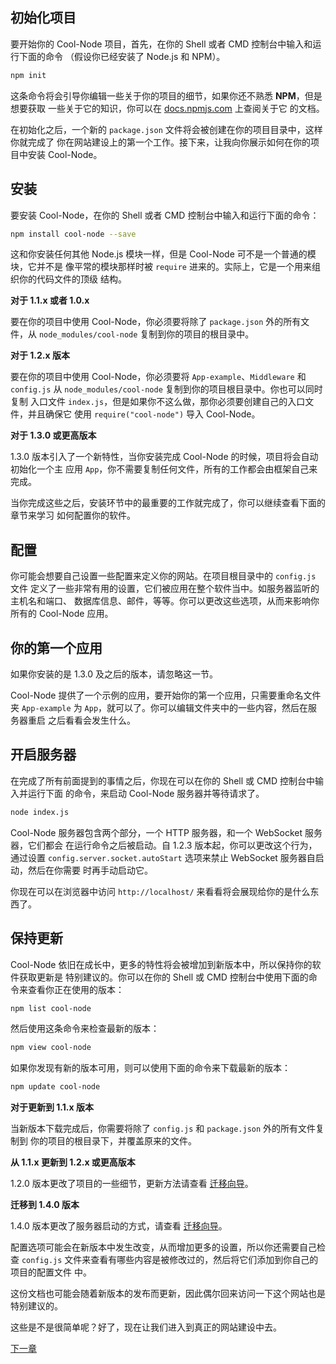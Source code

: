 ## 初始化项目

要开始你的 Cool-Node 项目，首先，在你的 Shell 或者 CMD 控制台中输入和运行下面的命令
（假设你已经安装了 Node.js 和 NPM）。

```sh
npm init
```

这条命令将会引导你编辑一些关于你的项目的细节，如果你还不熟悉 **NPM**，但是想要获取
一些关于它的知识，你可以在 [docs.npmjs.com](https://docs.npmjs.com/) 上查阅关于它
的文档。

在初始化之后，一个新的 `package.json` 文件将会被创建在你的项目目录中，这样你就完成了
你在网站建设上的第一个工作。接下来，让我向你展示如何在你的项目中安装 Cool-Node。

## 安装

要安装 Cool-Node，在你的 Shell 或者 CMD 控制台中输入和运行下面的命令：

```sh
npm install cool-node --save
```

这和你安装任何其他 Node.js 模块一样，但是 Cool-Node 可不是一个普通的模块，它并不是
像平常的模块那样时被 `require` 进来的。实际上，它是一个用来组织你的代码文件的顶级
结构。

**对于 1.1.x 或者 1.0.x**

要在你的项目中使用 Cool-Node，你必须要将除了 `package.json` 外的所有文件，从
`node_modules/cool-node` 复制到你的项目的根目录中。

**对于 1.2.x 版本**

要在你的项目中使用 Cool-Node，你必须要将 `App-example`、`Middleware` 和 
`config.js` 从 `node_modules/cool-node` 复制到你的项目根目录中。你也可以同时复制
入口文件 `index.js`，但是如果你不这么做，那你必须要创建自己的入口文件，并且确保它
使用 `require("cool-node")` 导入 Cool-Node。

**对于 1.3.0 或更高版本**

1.3.0 版本引入了一个新特性，当你安装完成 Cool-Node 的时候，项目将会自动初始化一个主
应用 `App`，你不需要复制任何文件，所有的工作都会由框架自己来完成。

当你完成这些之后，安装环节中的最重要的工作就完成了，你可以继续查看下面的章节来学习
如何配置你的软件。

## 配置

你可能会想要自己设置一些配置来定义你的网站。在项目根目录中的 `config.js` 文件
定义了一些非常有用的设置，它们被应用在整个软件当中。如服务器监听的主机名和端口、
数据库信息、邮件，等等。你可以更改这些选项，从而来影响你所有的 Cool-Node 应用。

## 你的第一个应用

如果你安装的是 1.3.0 及之后的版本，请忽略这一节。

Cool-Node 提供了一个示例的应用，要开始你的第一个应用，只需要重命名文件夹
`App-example` 为 `App`，就可以了。你可以编辑文件夹中的一些内容，然后在服务器重启
之后看看会发生什么。

## 开启服务器

在完成了所有前面提到的事情之后，你现在可以在你的 Shell 或 CMD 控制台中输入并运行下面
的命令，来启动 Cool-Node 服务器并等待请求了。

```sh
node index.js
```

Cool-Node 服务器包含两个部分，一个 HTTP 服务器，和一个 WebSocket 服务器，它们都会
在运行命令之后被启动。自 1.2.3 版本起，你可以更改这个行为，通过设置 
`config.server.socket.autoStart` 选项来禁止 WebSocket 服务器自启动，然后在你需要
时再手动启动它。

你现在可以在浏览器中访问 `http://localhost/` 来看看将会展现给你的是什么东西了。

## 保持更新

Cool-Node 依旧在成长中，更多的特性将会被增加到新版本中，所以保持你的软件获取更新是
特别建议的。你可以在你的 Shell 或 CMD 控制台中使用下面的命令来查看你正在使用的版本：

```sh
npm list cool-node
```

然后使用这条命令来检查最新的版本：

```sh
npm view cool-node
```

如果你发现有新的版本可用，则可以使用下面的命令来下载最新的版本：

```sh
npm update cool-node
```

**对于更新到 1.1.x 版本**

当新版本下载完成后，你需要将除了 `config.js` 和 `package.json` 外的所有文件复制到
你的项目的根目录下，并覆盖原来的文件。

**从 1.1.x 更新到 1.2.x 或更高版本**

1.2.0 版本更改了项目的一些细节，更新方法请查看 [迁移向导](/Docs/MigrationGuide)。

**迁移到 1.4.0 版本**

1.4.0 版本更改了服务器启动的方式，请查看 [迁移向导](/Docs/MigrationGuide)。

配置选项可能会在新版本中发生改变，从而增加更多的设置，所以你还需要自己检查 
`config.js` 文件来查看有哪些内容是被修改过的，然后将它们添加到你自己的项目的配置文件
中。

这份文档也可能会随着新版本的发布而更新，因此偶尔回来访问一下这个网站也是特别建议的。

这些是不是很简单呢？好了，现在让我们进入到真正的网站建设中去。

[下一章](Concepts)